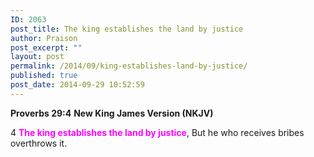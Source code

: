 ```yaml
---
ID: 2063
post_title: The king establishes the land by justice
author: Praison
post_excerpt: ""
layout: post
permalink: /2014/09/king-establishes-land-by-justice/
published: true
post_date: 2014-09-29 10:52:59
---
```

<strong>Proverbs 29:4</strong>
<strong> New King James Version (NKJV)</strong>

4 <span style="color: #ff00ff;"><strong>The king establishes the land by justice</strong></span>,
But he who receives bribes overthrows it.